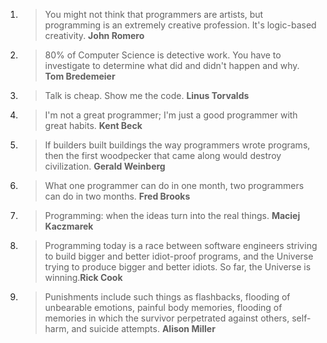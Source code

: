 1. > You might not think that programmers are artists, but programming is an extremely creative profession. It's logic-based creativity. __John Romero__
2. > 80% of Computer Science is detective work. You have to investigate to determine what did and didn't happen and why.  __Tom Bredemeier__
3. > Talk is cheap. Show me the code. __Linus Torvalds__
4. > I'm not a great programmer; I'm just a good programmer with great habits. __Kent Beck__
5. > If builders built buildings the way programmers wrote programs, then the first woodpecker that came along would destroy civilization. __Gerald Weinberg__
6. > What one programmer can do in one month, two programmers can do in two months. __Fred Brooks__
7. > Programming: when the ideas turn into the real things. __Maciej Kaczmarek__
8. > Programming today is a race between software engineers striving to build bigger and better idiot-proof programs, and the Universe trying to produce bigger and better idiots. So far, the Universe is winning.__Rick Cook__
9. > Punishments include such things as flashbacks, flooding of unbearable emotions, painful body memories, flooding of memories in which the survivor perpetrated against others, self-harm, and suicide attempts. __Alison Miller__
